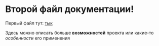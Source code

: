 # Второй файл документации!

Первый файл тут: [тык](README.md)

Здесь можно описать больше **возможностей** проекта или какие-то *особенности* его применения
